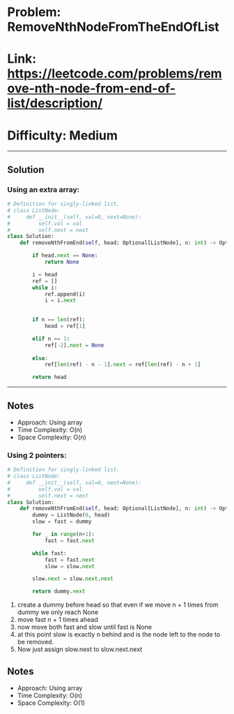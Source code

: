 # Problem: RemoveNthNodeFromTheEndOfList

# Link: https://leetcode.com/problems/remove-nth-node-from-end-of-list/description/
# Difficulty: Medium  

---

## Solution
### Using an extra array:
```python
# Definition for singly-linked list.
# class ListNode:
#     def __init__(self, val=0, next=None):
#         self.val = val
#         self.next = next
class Solution:
    def removeNthFromEnd(self, head: Optional[ListNode], n: int) -> Optional[ListNode]:

        if head.next == None:
            return None

        i = head
        ref = []
        while i:
            ref.append(i)
            i = i.next

        
        if n == len(ref):
            head = ref[1]

        elif n == 1:
            ref[-2].next = None
        
        else:
            ref[len(ref) - n - 1].next = ref[len(ref) - n + 1]

        return head

```

---

## Notes
- Approach: Using array
- Time Complexity: O(n)
- Space Complexity: O(n)


### Using 2 pointers:
```python
# Definition for singly-linked list.
# class ListNode:
#     def __init__(self, val=0, next=None):
#         self.val = val
#         self.next = next
class Solution:
    def removeNthFromEnd(self, head: Optional[ListNode], n: int) -> Optional[ListNode]:
        dummy = ListNode(0, head)
        slow = fast = dummy

        for _ in range(n+1):
            fast = fast.next

        while fast:
            fast = fast.next
            slow = slow.next

        slow.next = slow.next.next

        return dummy.next
```
1. create a dummy before head so that even if we move n + 1 times from dummy we only reach None
2. move fast n + 1 times ahead
3. now move both fast and slow until fast is None
4. at this point slow is exactly n behind and is the node left to the node to be removed.
5. Now just assign slow.next to slow.next.next

## Notes
- Approach: Using array
- Time Complexity: O(n)
- Space Complexity: O(1)
